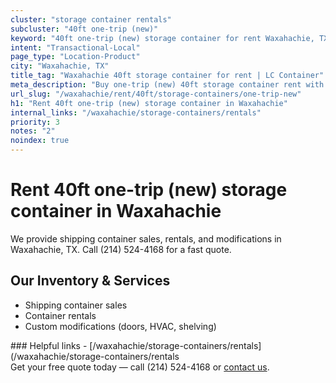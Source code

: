 ```yaml
---
cluster: "storage container rentals"
subcluster: "40ft one-trip (new)"
keyword: "40ft one-trip (new) storage container for rent Waxahachie, TX"
intent: "Transactional-Local"
page_type: "Location-Product"
city: "Waxahachie, TX"
title_tag: "Waxahachie 40ft storage container for rent | LC Container"
meta_description: "Buy one-trip (new) 40ft storage container rent with local delivery in Waxahachie, TX. LC Container — local Since 2003. Request a fast quote today."
url_slug: "/waxahachie/rent/40ft/storage-containers/one-trip-new"
h1: "Rent 40ft one-trip (new) storage container in Waxahachie"
internal_links: "/waxahachie/storage-containers/rentals"
priority: 3
notes: "2"
noindex: true
---
```


# Rent 40ft one-trip (new) storage container in Waxahachie

We provide shipping container sales, rentals, and modifications in Waxahachie, TX. Call (214) 524-4168 for a fast quote.

## Our Inventory & Services
- Shipping container sales
- Container rentals
- Custom modifications (doors, HVAC, shelving)

<div data-section="internal-links">
### Helpful links
- [/waxahachie/storage-containers/rentals](/waxahachie/storage-containers/rentals
</div>

<div data-section="cta">
Get your free quote today — call (214) 524-4168 or <a href="/contact">contact us</a>.
</div>

<script type="application/ld+json">{"@context":"https://schema.org","@type":"FAQPage","mainEntity":[{"@type":"Question","name":"How much does delivery cost in Waxahachie, TX?","acceptedAnswer":{"@type":"Answer","text":"Delivery costs vary by distance and container size. Most deliveries in Waxahachie, TX range from $150-$300. Call (214) 524-4168 for an exact quote based on your specific location."}},{"@type":"Question","name":"Do you offer financing or payment plans?","acceptedAnswer":{"@type":"Answer","text":"We accept major credit cards, checks, and can discuss commercial terms for bulk purchases. Call (214) 524-4168 to discuss options."}},{"@type":"Question","name":"Can you customize containers in Waxahachie, TX?","acceptedAnswer":{"@type":"Answer","text":"Yes — we perform modifications like doors, HVAC, insulation, and shelving. Request a custom quote at (214) 524-4168 or via our contact form."}}]}</script>
